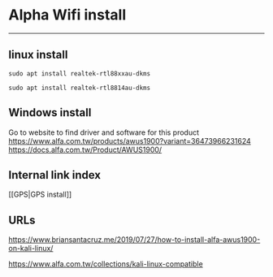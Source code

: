 # Alpha Wifi install
---

## linux install

```
sudo apt install realtek-rtl88xxau-dkms

sudo apt install realtek-rtl8814au-dkms
```


## Windows install

Go to website to find driver and software for this product
https://www.alfa.com.tw/products/awus1900?variant=36473966231624
https://docs.alfa.com.tw/Product/AWUS1900/


## Internal link index
[[GPS|GPS install]]

## URLs
https://www.briansantacruz.me/2019/07/27/how-to-install-alfa-awus1900-on-kali-linux/

https://www.alfa.com.tw/collections/kali-linux-compatible



